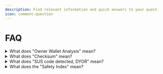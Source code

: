 ```yaml
---
description: Find relevant information and quick answers to your questions.
icon: comment-question
---
```


# FAQ

<details>

<summary>What does "Owner Wallet Analysis" mean?</summary>

Our scanner checks several details about the contract deployer wallets, such as the balance, from where it was funded, and the oldest transaction on the wallet. Moreover, we provide risk analysis in the following way: the bot tracks past deployments connected to this wallet, scans if they were rugged or not, and then we put them into 3 categories: distance 0 (number of contracts the wallet directly deployed and rugged), distance 1 (number of rugging wallets that funded the current deployer wallet), distance 2+ (number of rugs connected to the deployer that are at least 2 hops away).

</details>

<details>

<summary>What does "Checksum" mean?</summary>

In cryptography, a checksum is a value derived from the digital representation of data in the form of a hash. The purpose of a checksum in our scanner is to verify the integrity of the data and detect similarities/differences. If two checksums are matching, that means that the functions in the smart contracts are 100% the same (but the integers, such as the tax, etc., can differ). Ergo, it is a reused contract or "fork". Even a small change in the data results in a significantly different checksum. It is a great way to "predict" by the contract's history if it is prone to rugs or if it is a relatively safe solution. Take care. Even the safest contract can be rugged!

</details>

<details>

<summary>What does "SUS code detected, DYOR" mean?</summary>

In this case, our bot has spotted an anomaly in the tokenomics (for example, pre-loaded contract) or at least one function (for example, honeypot, delayed honeypot, no hardcoded limits, blacklist, etc.) that can be used for malicious practices. Proceed with caution and DYOR. Most of these tokens will end up getting rugged.

</details>

<details>

<summary>What does the "Safety Index" mean?</summary>

We have released our own scoring system grading ERC20 smart contract deployments by several metrics: historical similarities, tokenomics, code quality, suspicious activities, owner wallet analysis, and a lot more (we won't share the exact formula to avoid scammers taking advantage of it). We give a token a rating of up to 10 based on these details, assessing how safe a launch should be based on our data (10 being the best, 0 being a rug, almost certainly). Please note that this formula might be inaccurate sometimes, as it is an in-development/experimental estimation. Always DYOR!

</details>

